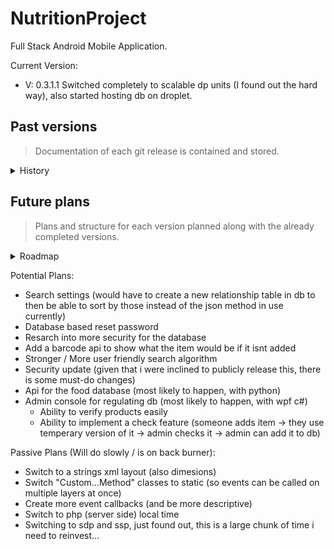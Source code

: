 # NutritionProject
Full Stack Android Mobile Application.

Current Version:
* V: 0.3.1.1 Switched completely to scalable dp units (I found out the hard way), also started hosting db on droplet.

## Past versions
> Documentation of each git release is contained and stored.

<details><summary>History</summary>
 <details><summary>V3</summary>
  <ul>
   <li> <input type="checkbox" disabled checked /> V: 0.3 Heavy php update, added macro counting and user history functionality</li>
  </ul>
 </details>
 <details><summary>V2</summary>
  <ul>
   <li> 0.2.3.1 Added add and search functionality (still need ui), took years to debug gson and php. Added more event functionality, and more dev qol (had calc test, will get back soon) </li>
   <li> 0.2.2.1 Added Barcode scanner after 6 tries (Had to use Kotlin, could not get it right with java), still needs more QOL, for better scanning UX </li>
   <li> 0.2.1.1 Fixed some last second food object problems I figured out (serving size) </li>
   <li> V: 0.2 Food and nutrient Objects, along with there serialization adapters, started the barcode scanner. </li>
  </ul>
 </details>
 <details><summary>V1</summary>
  <ul>
   <li> 0.1.4.2 / 0.1.4.3 Fixing a git error i made and finishing up </li>
   <li> 0.1.4.1 Added reset password and otp generation (for security reasons probly shift it over to php hosting otp instead, but ill leave that out as of now) </li>
   <li> 0.1.3.1 Added most menus, added auto generated profile picture </li>
   <li> 0.1.2.1 Added settings, logout, and more ui. </li>
   <li> 0.1.1.1 Added manual TDEE option, finished setting base dashboard up</li>
   <li> V: 0.1 Login / Register System with mySQL database Android preferences for Remember me TDEE Calculator</li>
  </ul>
 </details>
</details>

## Future plans
> Plans and structure for each version planned along with the already completed versions.

<details><summary>Roadmap</summary>
 <details><summary>V1</summary>
  <ul>
   <li> V: 0.3 Heavy php update, added macro counting and user history functionality</li>
   
  </ul>
 </details>
 <details><summary>V2</summary>
  <ul>
   <li> Base Login system (Register / Login / Remember me / Forgot Password) </li>
   <li> Tdee calculator </li>
   <li> Dashboard ui  </li>
   <li> Other base uis (profile, settings, other smaller menus...) </li>
  </ul>
 </details>
 <details><summary>V3</summary>
  <ul>
   <li> Food item database system </li>
   <li> Adding functionality </li>
   <li> Searching functionality </li>
   <li> Barcode functionality </li>
   <li> Adding / Searching ui (search lists and add forms) </li>
  </ul>
 </details>
 <details><summary>V4</summary>
  <ul>
   <li> Macro counting </li>
   <li> Meal Planner </li>
   <li> User history </li>
   <li> Object based personal recipe items </li>
   <li> Fix mobile port ui </li>
   <li> Add alcohol macro </li>
   <li> Nutrition label scanner </li>
  </ul>
 </details>
 <details><summary>V5</summary>
  <ul>
   <li> Data analysis </li>
   <li> Meal History </li>
   <li> Day review </li>
  </ul>
 </details>
 <details><summary>V6</summary>
  <ul>
   <li> Undecided (Most likely polish and implementing some potential features if I feel the need to) </li>
  </ul>
 </details>
</details>



Potential Plans:
* Search settings (would have to create a new relationship table in db to then be able to sort by those instead of the json method in use currently)
* Database based reset password
* Resarch into more security for the database
* Add a barcode api to show what the item would be if it isnt added
* Stronger / More user friendly search algorithm
* Security update (given that i were inclined to publicly release this, there is some must-do changes)
* Api for the food database (most likely to happen, with python)
* Admin console for regulating db (most likely to happen, with wpf c#)
  * Ability to verify products easily
  * Ability to implement a check feature (someone adds item -> they use temperary version of it -> admin checks it -> admin can add it to db)

Passive Plans (Will do slowly / is on back burner):
* Switch to a strings xml layout (also dimesions)
* Switch "Custom...Method" classes to static (so events can be called on multiple layers at once)
* Create more event callbacks (and be more descriptive)
* Switch to php (server side) local time
* Switching to sdp and ssp, just found out, this is a large chunk of time i need to reinvest...
   





